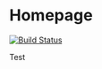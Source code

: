 # Homepage

[![Build Status](https://cloud.drone.io/api/badges/RobboF/my-homepage/status.svg)](https://cloud.drone.io/RobboF/my-homepage)

Test
